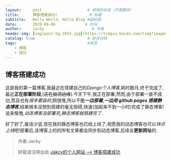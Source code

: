 ```yaml
---
layout:     post                    # 使用的布局（不需要改）
title:      博客搭建成功!              # 标题 
subtitle:   Hello World, Hello Blog #副标题
date:       2020-06-06             # 时间
author:     Jacky                     # 作者
header-img: [img/post-bg-2015.jpg](https://timgsa.baidu.com/timg?image&quality=80&size=b9999_10000&sec=1591451352988&di=fcae62d7996e3f9e5de16dae737ea30c&imgtype=0&src=http%3A%2F%2Fpic1.win4000.com%2Fwallpaper%2F2%2F548558514695a.jpg)    #这篇文章标题背景图片
catalog: true                       # 是否归档
tags:                               #标签
    - 博客
    - 成功
---
```


## 博客搭建成功
这是我的第一篇博客,我最近在搭建自己的*Django个人博客*,耗时数月,终于完成了,最近**正在部署阶段**,(~~正在崩溃边缘~~).今天下午,我正在部署,然而,由于部署一直不成功,而且也有*很多要装的*,网很慢,所以干脆***一边部署,一边用 github pages 搭建静态博客***,结果根本没想到搭建的毫无阻碍,快速(加起来不到一小时)完成了静态博客!
说来惭愧,*动态博客没部署完,静态博客就搭建完了*.

好了好了,废话少说,现在我的静态博客也已经上线了,祝愿我的动态博客也可以*快点上线*吧!部署后,该博客上的的所有文章都会同步到动态博客,后续会**更新网址**的.

> 作者:Jacky
> 
> 转载请注明出处:[Jakcy的个人网站 --> 博客搭建成功](https://jackyfzh.github.io/2020/06/06/%E5%8D%9A%E5%AE%A2%E6%90%AD%E5%BB%BA%E6%88%90%E5%8A%9F!/)